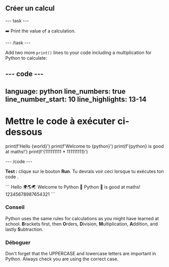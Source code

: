 <h2 class="c-project-heading--task">Créer un calcul</h2>

\--- task ---

➡️ Print the value of a calculation.

\--- /task ---

Add two more `print()` lines to your code including a multiplication for Python to calculate:

## --- code ---

language: python
line_numbers: true
line_number_start: 10
line_highlights: 13-14
-----------------------------------------------------------

# Mettre le code à exécuter ci-dessous

print(f'Hello {world}')
print(f'Welcome to {python}')
print(f'{python} is good at maths!')
print(f'{111111111 \* 111111111}')

\--- /code ---

**Test :** clique sur le bouton **Run**.
Tu devrais voir ceci lorsque tu exécutes ton code .

<div class="c-project-output">
```
Hello 🌍🌎🌏
Welcome to Python 🐍
Python 🐍 is good at maths!
12345678987654321
```
</div>

<div class="c-project-callout c-project-callout--tip">

### Conseil

Python uses the same rules for calculations as you might have learned at school. **B**rackets first, then **O**rders, **D**ivision, **M**ultiplication, **A**ddition, and lastly **S**ubtraction.

</div>

<div class="c-project-callout c-project-callout--debug">

### Déboguer

Don't forget that the UPPERCASE and lowercase letters are important in Python. Always check you are using the correct case.

</div>
